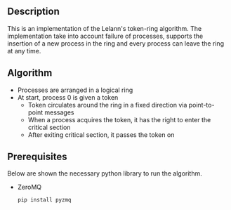## Description
This is an implementation of the Lelann's token-ring algorithm. The implementation take into account failure of processes, supports the insertion of a new process in the ring and every process can leave the ring at any time.  

## Algorithm

* Processes are arranged in a logical ring
* At start, process 0 is given a token
  * Token circulates around the ring in a fixed direction via point-to-point messages
  * When a process acquires the token, it has the right to enter the critical section
  * After exiting critical section, it passes the token on

## Prerequisites

Below are shown the necessary python library to run the algorithm. 
* ZeroMQ
  ```sh
  pip install pyzmq
  ```
